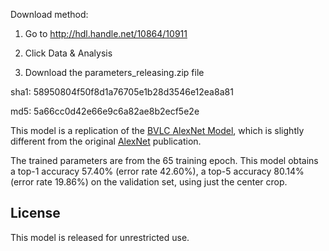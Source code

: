Download method:

1. Go to http://hdl.handle.net/10864/10911

2. Click Data & Analysis

3. Download the parameters_releasing.zip file

sha1: 58950804f50f8d1a76705e1b28d3546e12ea8a81

md5: 5a66cc0d42e66e9c6a82ae8b2ecf5e2e

This model is a replication of the [BVLC AlexNet Model](https://github.com/BVLC/caffe/tree/master/models/bvlc_alexnet), which is slightly different from the original [AlexNet](http://papers.nips.cc/paper/4824-imagenet-classification-with-deep-convolutional-neural-networks) publication.

The trained parameters are from the 65 training epoch. This model obtains a top-1 accuracy 57.40% (error rate 42.60%), a top-5 accuracy 80.14% (error rate 19.86%) on the validation set, using just the center crop.

## License

This model is released for unrestricted use.

